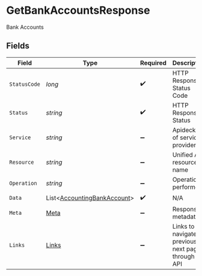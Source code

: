 # GetBankAccountsResponse

Bank Accounts


## Fields

| Field                                                                           | Type                                                                            | Required                                                                        | Description                                                                     | Example                                                                         |
| ------------------------------------------------------------------------------- | ------------------------------------------------------------------------------- | ------------------------------------------------------------------------------- | ------------------------------------------------------------------------------- | ------------------------------------------------------------------------------- |
| `StatusCode`                                                                    | *long*                                                                          | :heavy_check_mark:                                                              | HTTP Response Status Code                                                       | 200                                                                             |
| `Status`                                                                        | *string*                                                                        | :heavy_check_mark:                                                              | HTTP Response Status                                                            | OK                                                                              |
| `Service`                                                                       | *string*                                                                        | :heavy_minus_sign:                                                              | Apideck ID of service provider                                                  | quickbooks                                                                      |
| `Resource`                                                                      | *string*                                                                        | :heavy_minus_sign:                                                              | Unified API resource name                                                       | bank-accounts                                                                   |
| `Operation`                                                                     | *string*                                                                        | :heavy_minus_sign:                                                              | Operation performed                                                             | all                                                                             |
| `Data`                                                                          | List<[AccountingBankAccount](../../Models/Components/AccountingBankAccount.md)> | :heavy_check_mark:                                                              | N/A                                                                             |                                                                                 |
| `Meta`                                                                          | [Meta](../../Models/Components/Meta.md)                                         | :heavy_minus_sign:                                                              | Response metadata                                                               |                                                                                 |
| `Links`                                                                         | [Links](../../Models/Components/Links.md)                                       | :heavy_minus_sign:                                                              | Links to navigate to previous or next pages through the API                     |                                                                                 |